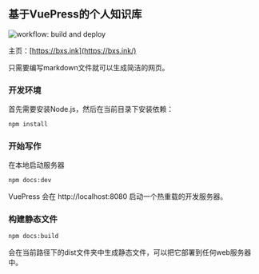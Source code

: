 ## 基于VuePress的个人知识库

![workflow: build and deploy](https://github.com/buxianshan/bxs-blog/actions/workflows/build.yml/badge.svg)

主页：[https://bxs.ink](https://bxs.ink/)

只需要编写markdown文件就可以生成简洁的网页。

### 开发环境

首先需要安装Node.js，然后在当前目录下安装依赖：

```bash
npm install
```

### 开始写作

在本地启动服务器

```bash
npm docs:dev
```

VuePress 会在 http://localhost:8080 启动一个热重载的开发服务器。

### 构建静态文件

```bash
npm docs:build
```

会在当前路径下的dist文件夹中生成静态文件，可以把它部署到任何web服务器中。
